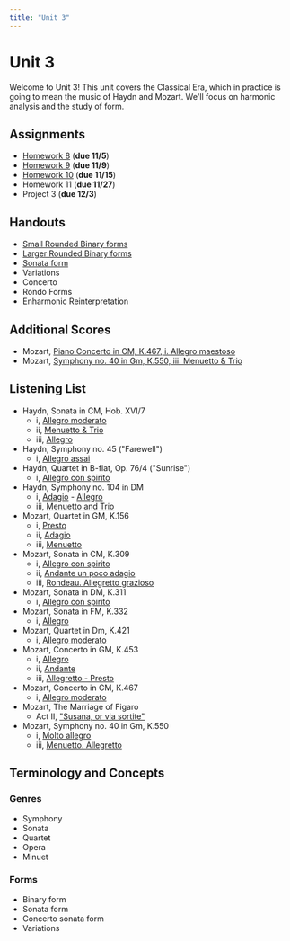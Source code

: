 ```yaml
---
title: "Unit 3"
---
```


# Unit 3

Welcome to Unit 3! This unit covers the Classical Era, which in practice is
going to mean the music of Haydn and Mozart. We'll focus on harmonic analysis
and the study of form.

## Assignments

* [Homework 8](HW-8.pdf) (**due 11/5**)
* [Homework 9](HW-9.pdf) (**due 11/9**)
* [Homework 10](HW-10.pdf) (**due 11/15**)
* Homework 11 (**due 11/27**)
* Project 3 (**due 12/3**)

## Handouts

* [Small Rounded Binary forms](handout-smaller-binary-forms.pdf)
* [Larger Rounded Binary forms](handout-bigger-binary-forms.pdf)
* [Sonata form](handout-sonata-form.pdf)
* Variations
* Concerto
* Rondo Forms
* Enharmonic Reinterpretation

## Additional Scores

* Mozart, [Piano Concerto in CM, K.467, i. Allegro maestoso](mozart-k467.pdf)
* Mozart, [Symphony no. 40 in Gm, K.550, iii. Menuetto & Trio](mozart-k550-iii.pdf)

## Listening List

* Haydn, Sonata in CM, Hob. XVI/7
  * i, [Allegro moderato](https://www.youtube.com/watch?v=tBr8vV7FRhY&index=3&list=PLYyTDR5WeGuQaDWdAs7J2d_pYIuKrLpR7&t=0s)
  * ii, [Menuetto & Trio](https://www.youtube.com/watch?v=ElYuSf9fIcA&index=4&list=PLYyTDR5WeGuQaDWdAs7J2d_pYIuKrLpR7&t=0s)
  * iii, [Allegro](https://www.youtube.com/watch?v=pI7zAB0CWEA&index=5&list=PLYyTDR5WeGuQaDWdAs7J2d_pYIuKrLpR7&t=0s)
* Haydn, Symphony no. 45 ("Farewell")
  * i, [Allegro assai](https://youtu.be/KXctarOxRz8?list=PLYyTDR5WeGuQaDWdAs7J2d_pYIuKrLpR7&t=2s)
* Haydn, Quartet in B-flat, Op. 76/4 ("Sunrise")
  * i, [Allegro con spirito](https://www.youtube.com/watch?v=biyy2tzMb8M&index=7&list=PLYyTDR5WeGuQaDWdAs7J2d_pYIuKrLpR7&t=0s)
* Haydn, Symphony no. 104 in DM
  * i, [Adagio](https://www.youtube.com/watch?v=zFx5kvZEvgo&index=9&list=PLYyTDR5WeGuQaDWdAs7J2d_pYIuKrLpR7&t=0s) - [Allegro](https://youtu.be/zFx5kvZEvgo?list=PLYyTDR5WeGuQaDWdAs7J2d_pYIuKrLpR7&t=144s)
  * iii, [Menuetto and Trio](https://www.youtube.com/watch?v=zFx5kvZEvgo&t=1031s)
* Mozart, Quartet in GM, K.156
  * i, [Presto](https://www.youtube.com/watch?v=NUjE5kAEWeg&index=10&list=PLYyTDR5WeGuQaDWdAs7J2d_pYIuKrLpR7&t=0s)
  * ii, [Adagio](https://youtu.be/NUjE5kAEWeg?list=PLYyTDR5WeGuQaDWdAs7J2d_pYIuKrLpR7&t=176s)
  * iii, [Menuetto](https://youtu.be/NUjE5kAEWeg?list=PLYyTDR5WeGuQaDWdAs7J2d_pYIuKrLpR7&t=403s)
* Mozart, Sonata in CM, K.309
  * i, [Allegro con spirito](https://www.youtube.com/watch?v=wUPYIcAu1QI&index=11&list=PLYyTDR5WeGuQaDWdAs7J2d_pYIuKrLpR7&t=0s)
  * ii, [Andante un poco adagio](https://www.youtube.com/watch?v=wUPYIcAu1QI&t=340s)
  * iii, [Rondeau. Allegretto grazioso](https://www.youtube.com/watch?v=wUPYIcAu1QI&t=700s)
* Mozart, Sonata in DM, K.311
  * i, [Allegro con spirito](https://www.youtube.com/watch?v=roU3Qv5FdaE&index=12&list=PLYyTDR5WeGuQaDWdAs7J2d_pYIuKrLpR7&t=0s)
* Mozart, Sonata in FM, K.332
  * i, [Allegro](https://www.youtube.com/watch?v=3rmYwic6fLY&index=13&list=PLYyTDR5WeGuQaDWdAs7J2d_pYIuKrLpR7&t=0s)
* Mozart, Quartet in Dm, K.421
  * i, [Allegro moderato](https://www.youtube.com/watch?v=-RTKwdmIP0I&index=15&list=PLYyTDR5WeGuQaDWdAs7J2d_pYIuKrLpR7&t=0s)
* Mozart, Concerto in GM, K.453
  * i, [Allegro](https://www.youtube.com/watch?v=B_tt2SLGQwM&t=0s)
  * ii, [Andante](https://www.youtube.com/watch?v=B_tt2SLGQwM&t=688s)
  * iii, [Allegretto - Presto](https://www.youtube.com/watch?v=B_tt2SLGQwM&t=1321s)
* Mozart, Concerto in CM, K.467
  * i, [Allegro moderato](https://www.youtube.com/watch?v=sZJjL1sTBp0&t=0s)
* Mozart, The Marriage of Figaro
  * Act II, ["Susana, or via sortite"](https://www.youtube.com/watch?v=dnvujDKktMs&index=2&list=PLYyTDR5WeGuQaDWdAs7J2d_pYIuKrLpR7&t=0s)
* Mozart, Symphony no. 40 in Gm, K.550
  * i, [Molto allegro](https://www.youtube.com/watch?v=vkY_3-3Toyc&list=PLYyTDR5WeGuQaDWdAs7J2d_pYIuKrLpR7&t=0&index=17s)
  * iii, [Menuetto. Allegretto](https://www.youtube.com/watch?v=ql5aMOr9vCc&t=0s)

## Terminology and Concepts

### Genres

* Symphony
* Sonata
* Quartet
* Opera
* Minuet

### Forms

* Binary form
* Sonata form
* Concerto sonata form
* Variations
